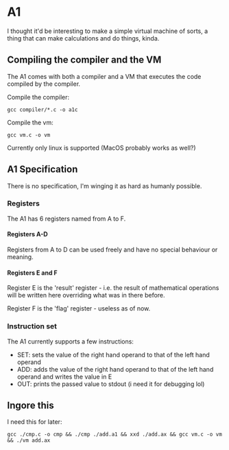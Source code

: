 # A1

I thought it'd be interesting to make a simple virtual machine of sorts, a thing that can make calculations and do things, kinda.

## Compiling the compiler and the VM

The A1 comes with both a compiler and a VM that executes the code compiled by the compiler.

Compile the compiler:
```
gcc compiler/*.c -o a1c
```

Compile the vm:
```
gcc vm.c -o vm
```

Currently only linux is supported (MacOS probably works as well?)

## A1 Specification

There is no specification, I'm winging it as hard as humanly possible.

### Registers

The A1 has 6 registers named from A to F.

#### Registers A-D

Registers from A to D can be used freely and have no special behaviour or meaning.

#### Registers E and F

Register E is the 'result' register - i.e. the result of mathematical operations will be written here overriding what was in there before.

Register F is the 'flag' register - useless as of now.

### Instruction set

The A1 currently supports a few instructions:

* SET: sets the value of the right hand operand to that of the left hand operand
* ADD: adds the value of the right hand operand to that of the left hand operand and writes the value in E
* OUT: prints the passed value to stdout (i need it for debugging lol)

## Ingore this

I need this for later:

```
gcc ./cmp.c -o cmp && ./cmp ./add.a1 && xxd ./add.ax && gcc vm.c -o vm && ./vm add.ax
```
